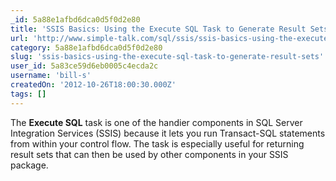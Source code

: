```yaml
---
_id: 5a88e1afbd6dca0d5f0d2e80
title: 'SSIS Basics: Using the Execute SQL Task to Generate Result Sets'
url: 'http://www.simple-talk.com/sql/ssis/ssis-basics-using-the-execute-sql-task-to-generate-result-sets/'
category: 5a88e1afbd6dca0d5f0d2e80
slug: 'ssis-basics-using-the-execute-sql-task-to-generate-result-sets'
user_id: 5a83ce59d6eb0005c4ecda2c
username: 'bill-s'
createdOn: '2012-10-26T18:00:30.000Z'
tags: []
---
```


The <strong>Execute SQL</strong> task is one of the handier components in SQL Server Integration Services (SSIS) because it lets you run Transact-SQL statements from within your control flow. The task is especially useful for returning result sets that can then be used by other components in your SSIS package.
